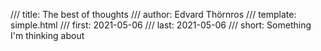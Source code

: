 /// title: The best of thoughts 
/// author: Edvard Thörnros
/// template: simple.html
/// first: 2021-05-06
/// last: 2021-05-06
/// short: Something I'm thinking about


